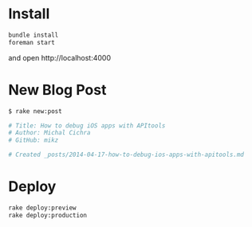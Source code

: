 # Install

```bash
bundle install
foreman start
```
and open http://localhost:4000

# New Blog Post

```bash
$ rake new:post

# Title: How to debug iOS apps with APItools
# Author: Michal Cichra
# GitHub: mikz

# Created _posts/2014-04-17-how-to-debug-ios-apps-with-apitools.md
```

# Deploy

```bash
rake deploy:preview
rake deploy:production
```
